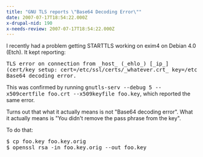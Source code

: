 ```yaml
---
title: "GNU TLS reports \"Base64 Decoding Error\""
date: 2007-07-17T18:54:22.000Z
x-drupal-nid: 190
x-needs-review: 2007-07-17T18:54:22.000Z
---
```

I recently had a problem getting STARTTLS working on exim4 on Debian 4.0 (Etch). It kept reporting:

<pre>TLS error on connection from _host_ (_ehlo_) [_ip_]
(cert/key setup: cert=/etc/ssl/certs/_whatever.crt_ key=/etc/ssl/private/_whatever.key_:
Base64 decoding error.</pre>

This was confirmed by running <tt>gnutls-serv --debug 5 --x509certfile foo.crt --x509keyfile foo.key</tt>, which reported the same error.

Turns out that what it actually means is not "Base64 decoding error". What it actually means is "You didn't remove the pass phrase from the key".

To do that:

<pre>$ cp foo.key foo.key.orig
$ openssl rsa -in foo.key.orig --out foo.key
</pre>